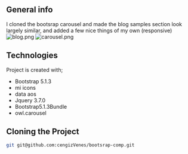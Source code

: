 ## General info

I cloned the bootsrap carousel and made the blog samples section look largely similar, and added a few nice things of my own (responsive)
![blog.png](blog.png)
![carousel.png](carousel.png)


## Technologies

Project is created with;

* Bootstrap 5.1.3
* mi icons
* data aos
* Jquery 3.7.0
* Bootstrap5.1.3Bundle
* owl.carousel

## Cloning the Project

```bash
git git@github.com:cengizVenes/bootsrap-comp.git
```